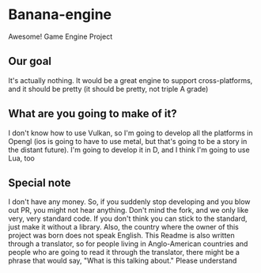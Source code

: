 # Banana-engine
Awesome! Game Engine Project

## Our goal

It's actually nothing. It would be a great engine to support cross-platforms, and it should be pretty (it should be pretty, not triple A grade)

## What are you going to make of it?

I don't know how to use Vulkan, so I'm going to develop all the platforms in Opengl (ios is going to have to use metal, but that's going to be a story in the distant future). I'm going to develop it in D, and I think I'm going to use Lua, too

## Special note

I don't have any money. So, if you suddenly stop developing and you blow out PR, you might not hear anything. Don't mind the fork, and we only like very, very standard code. If you don't think you can stick to the standard, just make it without a library. Also, the country where the owner of this project was born does not speak English. This Readme is also written through a translator, so for people living in Anglo-American countries and people who are going to read it through the translator, there might be a phrase that would say, "What is this talking about." Please understand
